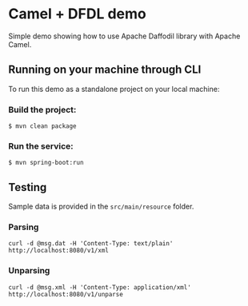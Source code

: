 # Camel + DFDL demo

Simple demo showing how to use Apache Daffodil library with Apache Camel.

## Running  on your machine through CLI

To run this demo as a standalone project on your local machine:

### Build the project:

    $ mvn clean package

### Run the service:

    $ mvn spring-boot:run

## Testing

Sample data is provided in the `src/main/resource` folder.

### Parsing

	curl -d @msg.dat -H 'Content-Type: text/plain' http://localhost:8080/v1/xml

### Unparsing

	curl -d @msg.xml -H 'Content-Type: application/xml' http://localhost:8080/v1/unparse		
